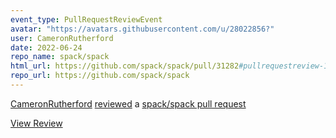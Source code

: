 ```yaml
---
event_type: PullRequestReviewEvent
avatar: "https://avatars.githubusercontent.com/u/28022856?"
user: CameronRutherford
date: 2022-06-24
repo_name: spack/spack
html_url: https://github.com/spack/spack/pull/31282#pullrequestreview-1019001777
repo_url: https://github.com/spack/spack
---
```


<a href='https://github.com/CameronRutherford' target='_blank'>CameronRutherford</a> <a href='https://github.com/spack/spack/pull/31282#pullrequestreview-1019001777' target='_blank'>reviewed</a> a <a href='https://github.com/spack/spack/pull/31282' target='_blank'>spack/spack pull request</a>

<small></small>

<a href='https://github.com/spack/spack/pull/31282#pullrequestreview-1019001777' target='_blank'>View Review</a>